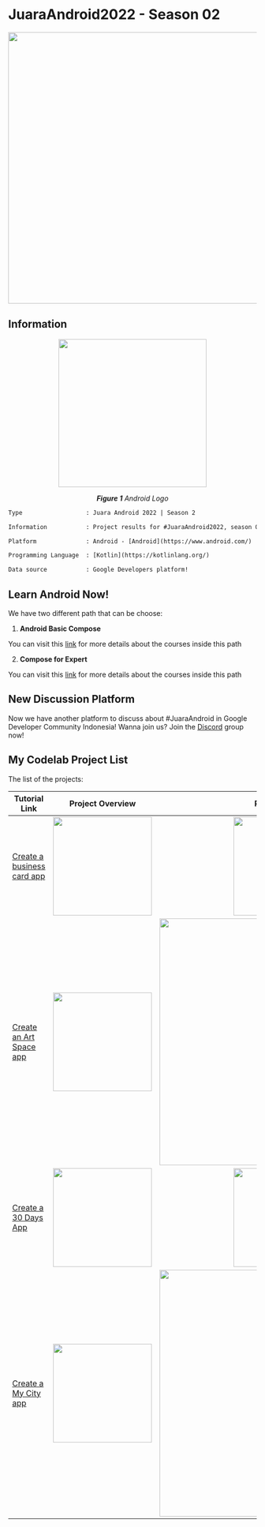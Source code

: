 # JuaraAndroid2022 - Season 02

<p align="center">
  <img src="https://pbs.twimg.com/media/Fe9lYvuacAIcK5D.jpg" width="550"/>
</p>

## Information
<p align="center">
  <img src="https://img.tek.id/img/content/2019/08/23/19621/google-resmi-umumkan-nama-android-terbaru-3BlX51XEX7.jpg" width="300"/>
</p>
<p align="center"><i><b>Figure 1</b> Android Logo</i></p>

```diff
Type                  : Juara Android 2022 | Season 2

Information           : Project results for #JuaraAndroid2022, season 02 based on the Google Developers Codelabs

Platform              : Android - [Android](https://www.android.com/)

Programming Language  : [Kotlin](https://kotlinlang.org/)

Data source           : Google Developers platform!
```

## Learn Android Now!
We have two different path that can be choose:
1. <b>Android Basic Compose</b>

You can visit this [link](https://developer.android.com/courses/android-basics-compose/course) for more details about the courses inside this path

2. <b>Compose for Expert</b>

You can visit this [link](https://developer.android.com/courses/jetpack-compose/course) for more details about the courses inside this path

## New Discussion Platform

Now we have another platform to discuss about #JuaraAndroid in Google Developer Community Indonesia! Wanna join us? Join the [Discord](https://discord.com/invite/zM6V4REz) group now!

## My Codelab Project List
The list of the projects:

| Tutorial Link      | Project Overview  | Result Preview  | Project Link | 
| -------------      | :-: | :-: | :-: | 
| [Create a business card app](https://developer.android.com/codelabs/basic-android-kotlin-compose-business-card)  | <img src="https://developer.android.com/static/codelabs/basic-android-kotlin-compose-business-card/img/60ecde9fdd69536f.png" width="200"/> | <img src="https://user-images.githubusercontent.com/32255348/196694754-bab55675-8247-4782-96ad-de1ba0215179.png" width="200"/> |[Project Link](https://github.com/patriciafiona/JuaraAndroid2022/tree/main/02.%20JuaraAndroid%202022%20-%20Compose%20Camp/Codelabs/Android%20Basic%20Compose/Build%20a%20basic%20layout/BusinessCard) |
| [Create an Art Space app](https://developer.android.com/codelabs/basic-android-kotlin-compose-art-space)  | <img src="https://developer.android.com/static/codelabs/basic-android-kotlin-compose-art-space/img/6c9686e5029f55c9.gif" width="200"/> | <img src="https://user-images.githubusercontent.com/32255348/196700821-80bd0d4f-7c16-4a83-9ccf-a720cf6193d1.gif" width="500"/> | [Project Link](https://github.com/patriciafiona/JuaraAndroid2022/tree/main/02.%20JuaraAndroid%202022%20-%20Compose%20Camp/Codelabs/Android%20Basic%20Compose/UI%20and%20State/ArtSpace) |
| [Create a 30 Days App](https://developer.android.com/codelabs/basic-android-kotlin-compose-30-days)  | <img src="https://developer.android.com/static/codelabs/basic-android-kotlin-compose-30-days/img/7f375e7bc8a4aa50.png" width="200"/> | <img src="https://user-images.githubusercontent.com/32255348/196707493-ea6a35e1-50af-40b4-91e2-826067c75d10.gif" width="200"/> | [Project Link](https://github.com/patriciafiona/JuaraAndroid2022/tree/main/02.%20JuaraAndroid%202022%20-%20Compose%20Camp/Codelabs/Android%20Basic%20Compose/Add%20theming%20and%20animation/A_30_days) |
| [Create a My City app](https://developer.android.com/codelabs/basic-android-kotlin-compose-my-city)  | <img src="https://developer.android.com/static/codelabs/basic-android-kotlin-compose-practice-sports-app/img/6e9e7d79549b1048.png" width="200"/> | <img src="https://user-images.githubusercontent.com/32255348/196701759-fa247308-10f0-433f-801b-1d5603a4efe4.gif" width="500"/> | [Project Link](https://github.com/patriciafiona/JuaraAndroid2022/tree/main/02.%20JuaraAndroid%202022%20-%20Compose%20Camp/Codelabs/Android%20Basic%20Compose/Adaptive%20Layout/My%20City) |
